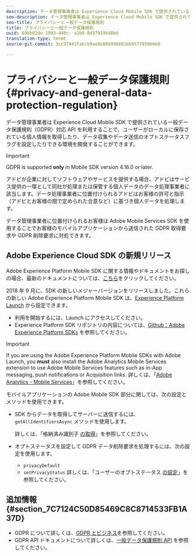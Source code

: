 ```yaml
---
description: データ管理事業者は Experience Cloud Mobile SDK で提供されている一般データ保護規則（GDPR）対応 API を利用することで、ユーザーがローカルに保存されている個人情報を取得したり、データ収集やデータ送信のオプトステータスフラグを設定したりできる環境を開発することができます。
seo-description: データ管理事業者は Experience Cloud Mobile SDK で提供されている一般データ保護規則（GDPR）対応 API を利用することで、ユーザーがローカルに保存されている個人情報を取得したり、データ収集やデータ送信のオプトステータスフラグを設定したりできる環境を開発することができます。
seo-title: プライバシーと一般データ保護規則
title: プライバシーと一般データ保護規則
uuid: 69bb82de-1993-440c- a1b0-8d37919b48b6
translation-type: tm+mt
source-git-commit: 3cc97443fabcb9ae9e09b998801bbb57785960e0

---
```



# プライバシーと一般データ保護規則 {#privacy-and-general-data-protection-regulation}

データ管理事業者は Experience Cloud Mobile SDK で提供されている一般データ保護規則（GDPR）対応 API を利用することで、ユーザーがローカルに保存されている個人情報を取得したり、データ収集やデータ送信のオプトステータスフラグを設定したりできる環境を開発することができます。

>[!IMPORTANT]
>
>GDPR is supported **only** in Mobile SDK version 4.16.0 or later.

アドビが企業に対してソフトウェアやサービスを提供する場合、アドビはサービス提供の一環として同社が処理または保管する個人データのデータ処理事業者に該当します。データ処理事業者に位置付けられるアドビはお客様の許可と指示（アドビとお客様の間で定められた合意など）に基づき個人データを処理します。

データ管理事業者に位置付けられるお客様は Adobe Mobile Services SDK を使用することでお客様のモバイルアプリケーションから送信された GDPR 取得要求や GDPR 削除要求に対処できます。

## Adobe Experience Cloud SDK の新規リリース

Adobe Experience Platform Mobile SDK に関する情報やドキュメントをお探しの場合、最新のドキュメントについては、[こちら](https://aep-sdks.gitbook.io/docs/)をクリックしてください。

2018 年 9 月に、SDK の新しいメジャーバージョンをリリースしました。これらの新しい Adobe Experience Platform Mobile SDK は、[Experience Platform Launch](https://www.adobe.com/experience-platform/launch.html) から設定できます。

* 利用を開始するには、Launch にアクセスしてください。
* Experience Platform SDK リポジトリの内容については、[Github：Adobe Experience Platform SDKs](https://github.com/Adobe-Marketing-Cloud/acp-sdks) を参照してください。

>[!IMPORTANT]
>
> If you are using the Adobe Experience Platform Mobile SDKs with Adobe Launch, you **must** also install the Adobe Analytics Mobile Services extension to use Adobe Mobile Services features such as in-App messaging, push notifications or Acquisition links. 詳しくは、「[Adobe Analytics - Mobile Services](https://aep-sdks.gitbook.io/docs/using-mobile-extensions/adobe-analytics-mobile-services)」を参照してください。


モバイルアプリケーションの Adobe Mobile SDK 部分に関しては、次の設定とメソッドを使用できます。

* SDK からデータを取得してサーバーに送信するには、`getAllIdentifiersAsync` メソッドを使用します。

   詳しくは、「格納済み識別子 [の取得](/help/ios/c-mob-privacy-gdpr-ios/c-mob-gdpr-ret-stored-ids-ios.md)」を参照してください。

* オプトステータスを設定して GDPR データ削除要求を処理するには、次の設定を使用します。

   * `privacyDefault`
   * `setPrivacyStatus`
   詳しくは、「ユーザーのオプトステータス [の設定](/help/ios/c-mob-privacy-gdpr-ios/privacy.md)」を参照してください。

## 追加情報 {#section_7C7124C50D85469C8C8714533FB1A37D}

* GDPR について詳しくは、[GDPR とビジネス](https://www.adobe.com/privacy/general-data-protection-regulation.html)を参照してください。
* GDPR API ドキュメントについて詳しくは、[一般データ保護規則 API](https://adobe.io/apis/cloudplatform/gdpr.html) を参照してください。

